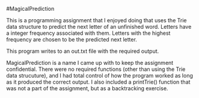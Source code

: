 #MagicalPrediction

This is a programming assignment that I enjoyed doing that uses the Trie data structure to predict the next letter of an unfinished word. Letters have a integer frequency associated with them. Letters with the highest frequency are chosen to be the predicted next letter.

This program writes to an out.txt file with the required output.

MagicalPrediction is a name I came up with to keep the assignment confidential. There were no required functions (other than using the Trie data strucuture), and I had total control of how the program worked as long as it produced the correct output. I also included a printTrie() function that was not a part of the assignment, but as a backtracking exercise.
